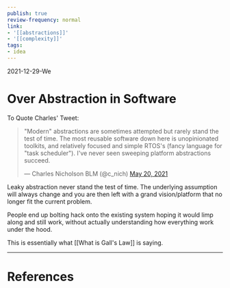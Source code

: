 ```yaml
---
publish: true
review-frequency: normal
link:
- '[[abstractions]]'
- '[[complexity]]'
tags:
- idea
---
```

2021-12-29-We

# Over Abstraction in Software

To Quote Charles' Tweet:
<blockquote class="twitter-tweet"><p lang="en" dir="ltr">&quot;Modern&quot; abstractions are sometimes attempted but rarely stand the test of time. The most reusable software down here is unopinionated toolkits, and relatively focused and simple RTOS&#39;s (fancy language for &quot;task scheduler&quot;). I&#39;ve never seen sweeping platform abstractions succeed.</p>&mdash; Charles Nicholson BLM (@c_nich) <a href="https://twitter.com/c_nich/status/1395392822774222849?ref_src=twsrc%5Etfw">May 20, 2021</a></blockquote> <script async src="https://platform.twitter.com/widgets.js" charset="utf-8"></script>

Leaky abstraction never stand the test of time. The underlying assumption will always change and you are then left with a grand vision/platform that no longer fit the current problem.

People end up bolting hack onto the existing system hoping it would limp along and still work, without actually understanding how everything work under the hood. 

This is essentially what [[What is Gall's Law]] is saying.

---
# References